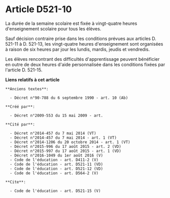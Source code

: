 # Article D521-10

La durée de la semaine scolaire est fixée à vingt-quatre heures d'enseignement scolaire pour tous les élèves. 

Sauf décision contraire prise dans les conditions prévues aux articles D. 521-11 à D. 521-13, les vingt-quatre heures
d'enseignement sont organisées à raison de six heures par jour les lundis, mardis, jeudis et vendredis. 

Les élèves rencontrant des difficultés d'apprentissage peuvent bénéficier en outre de deux heures d'aide personnalisée dans
les conditions fixées par l'article D. 521-15.

**Liens relatifs à cet article**

	**Anciens textes**:

	  - Décret n°90-788 du 6 septembre 1990 - art. 10 (Ab)

	**Créé par**:

	  - Décret n°2009-553 du 15 mai 2009 - art.

	**Cité par**:

	  - Décret n°2014-457 du 7 mai 2014 (VT)
	  - Décret n°2014-457 du 7 mai 2014 - art. 1 (VT)
	  - Décret n°2014-1206 du 20 octobre 2014 - art. 1 (VT)
	  - Décret n°2015-996 du 17 août 2015 - art. 2 (VD)
	  - Décret n°2015-997 du 17 août 2015 - art. 1 (VD)
	  - Décret n°2016-1049 du 1er août 2016 (V)
	  - Code de l'éducation - art. D411-2 (V)
	  - Code de l'éducation - art. D521-11 (VD)
	  - Code de l'éducation - art. D521-12 (VD)
	  - Code de l'éducation - art. D564-2 (V)

	**Cite**:

	  - Code de l'éducation - art. D521-15 (V)
